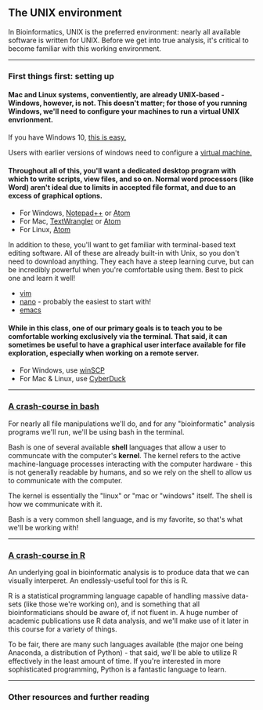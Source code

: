 ## The UNIX environment

In Bioinformatics, UNIX is the preferred environment: nearly all available software is written for UNIX. Before we get into true analysis, it's critical to become familiar with this working environment.

----
### First things first: setting up 

#### Mac and Linux systems, conventiently, are already UNIX-based - Windows, however, is not. This doesn't matter; for those of you running Windows, we'll need to configure your machines to run a virtual UNIX envrionment. 

If you have Windows 10, [this is easy.](https://www.howtogeek.com/249966/how-to-install-and-use-the-linux-bash-shell-on-windows-10/)

Users with earlier versions of windows need to configure a [virtual machine.](https://blog.storagecraft.com/the-dead-simple-guide-to-installing-a-linux-virtual-machine-on-windows/)

#### Throughout all of this, you'll want a dedicated desktop program with which to write scripts, view files, and so on. Normal word processors (like Word) aren't ideal due to limits in accepted file format, and due to an excess of graphical options. 

- For Windows, [Notepad++](https://notepad-plus-plus.org) or [Atom](https://atom.io)
- For Mac, [TextWrangler](http://www.barebones.com/products/bbedit/) or [Atom](https://atom.io)
- For Linux, [Atom](https://atom.io)

In addition to these, you'll want to get familiar with terminal-based text editing software. All of these are already built-in with Unix, so you don't need to download anything. They each have a steep learning curve, but can be incredibly powerful when you're comfortable using them. Best to pick one and learn it well!

- [vim](https://www.vim.org)
- [nano](https://www.nano-editor.org) - probably the easiest to start with!
- [emacs](https://www.gnu.org/software/emacs/)

#### While in this class, one of our primary goals is to teach you to be comfortable working exclusively via the terminal. That said, it can sometimes be useful to have a graphical user interface available for file exploration, especially when working on a remote server. 

- For Windows, use [winSCP](https://winscp.net/eng/download.php)
- For Mac & Linux, use [CyberDuck](https://cyberduck.io)
----

### [A crash-course in bash](https://github.com/chazgoo/Shantou-2018/tree/master/UNIX/bash)

For nearly all file manipulations we'll do, and for any "bioinformatic" analysis programs we'll run, we'll be using bash in the terminal.

Bash is one of several available **shell** languages that allow a user to communcate with the computer's **kernel**. The kernel refers to the active machine-language processes interacting with the computer hardware - this is not generally readable by humans, and so we rely on the shell to allow us to communicate with the computer. 

The kernel is essentially the "linux" or "mac or "windows" itself. The shell is how we communicate with it.

Bash is a very common shell language, and is my favorite, so that's what we'll be working with! 

----

### [A crash-course in R](https://github.com/chazgoo/Shantou-2018/tree/master/UNIX/R)

An underlying goal in bioinformatic analysis is to produce data that we can visually interperet. An endlessly-useful tool for this is R.

R is a statistical programming language capable of handling massive data-sets (like those we're working on), and is something that all bioinformaticians should be aware of, if not fluent in. A huge number of academic publications use R data analysis, and we'll make use of it later in this course for a variety of things.

To be fair, there are many such languages available (the major one being Anaconda, a distribution of Python) - that said, we'll be able to utilize R effectively in the least amount of time. If you're interested in more sophisticated programming, Python is a fantastic language to learn. 

----

### Other resources and further reading









